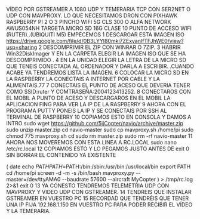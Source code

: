 VÍDEO POR GSTREAMER A 1080 UDP Y TEMERARIA TCP CON SER2NET O UDP CON MAVPROXY.
LO QUE NECESITAMOS
DRON CON PIXHAWK
RASPBERRY PI 2 O 3
PINCHO WIFI 5G CLS 300 O ALFA NETWORK AWUS054NH
TARGETA MICRO SD 16G CLASE 10
PUNTO DE ACCESO WIFI (RUTER)..(UBIQUITI M5)
EMPECEMOS
1 DESCARGAR ESTA IMAGEN ISO https://drive.google.com/file/d/0B3LYYl80mki7ZExyanlfTFJhWE0/view?usp=sharing
2 DESCOMPRIMIR EL ZIP CON WINRAR O 7ZIP.
3 HABRIR Win32DiskImager Y EN LA CARPETA ELEGIR LA IMAGEN ISO QUE SE HA DESCOMPRIMIDO .
4 EN LA UNIDAD ELEGIR LA LETRA DE LA MICRO SD QUE TENEIS CONECTADA AL ORDENADOR Y DARLA A ESCRIBIR.
.CUANDO ACABE YA TENDREMOS LISTA LA IMAGEN.
6 COLOCAR LA MICRO SD EN LA RASPBERRY LA CONECTAIS A INTERNET POR CABLE Y LA ALIMENTAIS.77
7 CONECTAIS EL PUNTO DE ACESO QUE DEVERIA TENER COMO SSID:ruter Y COMTRASEÑA:2004123413252.
8 CONECTAROS CON EL MOBIL A PUNTO DE ACESO Y DESCARGAROS EN EL MOBIL LA APLICACION FING PARA VER LA IP DE LA RASPBERRY
9 AHORA CON EL PROGRAMA PUTTY PONEIS LA IP Y SE CONECTAIS POR SSH AL TERMINAL DE RASPBERRY
10 COPIAMOS ESTO EN CONSOLA Y DAMOS A INTRO
sudo wget https://github.com/5jjCopter/navio/archive/master.zip
sudo unzip master.zip
cd navio-master
sudo cp mavproxy.sh /home/pi
sudo chmod 775 mavproxy.sh
cd 
sudo rm master.zip
sudo rm -rf navio-master
11 AHORA NOS MOVEREMOS CON ESTA LINEA A RC.LOCAL
sudo nano /etc/rc.local
12 COPIAMOS ESTO Y LO PEGAMOS JUSTO ANTES DE exit 0 SIN BORRAR EL CONTENIDO YA EXISTENTE

(
date
echo $PATH
PATH=$PATH:/bin:/sbin:/usr/bin:/usr/local/bin
export PATH
cd /home/pi
screen -d -m -s /bin/bash mavproxy.py --master=/dev/ttyAMA0 --baudrate 57600 --aircraft MyCopter
) > /tmp/rc.log 2>&1
exit 0
13 YA CONESTO TENDREMOS TELEMETRIA UDP CON MAVPROXY Y VIDEO UDP CON GSTREAMER.
14 TENDREIS QUE INSTALAR GSTREAMER EN VUESTRO PC 
15 RECORDAD QUE TENDRÉIS QUE TENER UNA IP FIJA 192.168.1.150 EN VUESTRO PC PARA PODER RECIBIR EL VÍDEO Y LA TEMERARIA.


